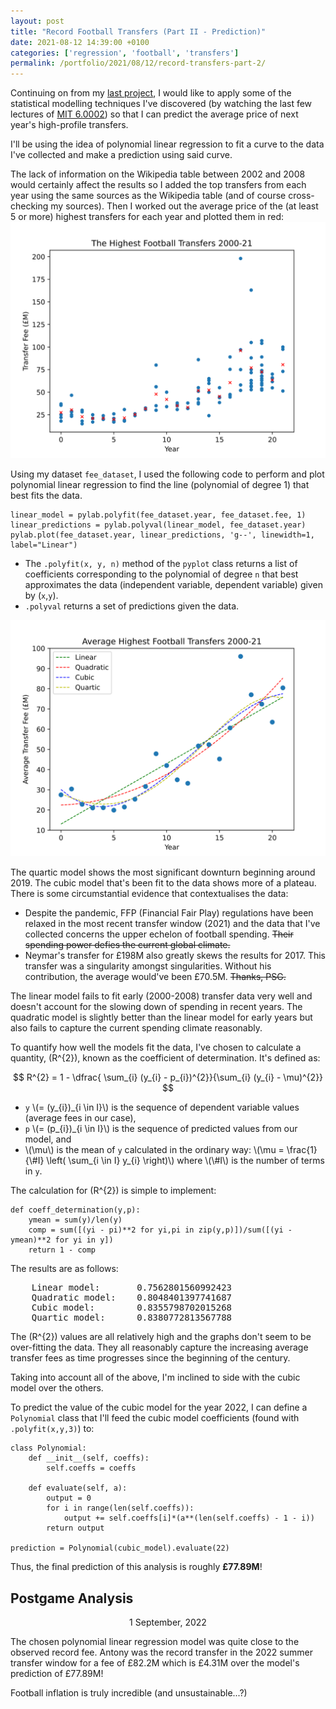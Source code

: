 ```yaml
---
layout: post
title: "Record Football Transfers (Part II - Prediction)"
date: 2021-08-12 14:39:00 +0100
categories: ['regression', 'football', 'transfers']
permalink: /portfolio/2021/08/12/record-transfers-part-2/
---
```


Continuing on from my <a href="/portfolio/2021/01/15/record-transfers-part-1/">last project</a>, I would like to apply some of the statistical modelling techniques I've discovered (by watching the last few lectures of <a href="http://ocw.mit.edu/6-0002F16">MIT 6.0002</a>) so that I can predict the average price of next year's high-profile transfers.

I'll be using the idea of polynomial linear regression to fit a curve to the data I've collected and make a prediction using said curve.

The lack of information on the Wikipedia table between 2002 and 2008 would certainly affect the results so I added the top transfers from each year using the same sources as the Wikipedia table (and of course cross-checking my sources). Then I worked out the average price of the (at least 5 or more) highest transfers for each year and plotted them in red:
<img src="/assets/portfolio/2021/08/12/record-transfers-part-2/transfersav.svg" class="center">

Using my dataset <code>fee_dataset</code>, I used the following code to perform and plot polynomial linear regression to find the line (polynomial of degree 1) that best fits the data.

<pre><code class="language-python">linear_model = pylab.polyfit(fee_dataset.year, fee_dataset.fee, 1)
linear_predictions = pylab.polyval(linear_model, fee_dataset.year)
pylab.plot(fee_dataset.year, linear_predictions, 'g--', linewidth=1, label="Linear")</code></pre>


<ul>
    <li>The <code>.polyfit(x, y, n)</code> method of the <code>pyplot</code> class returns a list of coefficients corresponding to the polynomial of degree <code>n</code> that best approximates the data (independent variable, dependent variable) given by (<code>x</code>,<code>y</code>).</li>
    <li><code>.polyval</code> returns a set of predictions given the data.</li>
</ul>

<img src="/assets/portfolio/2021/08/12/record-transfers-part-2/polynomialfit.svg" class="center">

The quartic model shows the most significant downturn beginning around 2019. The cubic model that's been fit to the data shows more of a plateau. There is some circumstantial evidence that contextualises the data:
        
<ul>
    <li>Despite the pandemic, FFP (Financial Fair Play) regulations have been relaxed in the most recent transfer window (2021) and the data that I've collected concerns the upper echelon of football spending. <del>Their spending power defies the current global climate.</del></li>
    <li>Neymar's transfer for £198M also greatly skews the results for 2017. This transfer was a singularity amongst singularities. Without his contribution, the average would've been £70.5M. <del>Thanks, PSG.</del></li>
</ul>

The linear model fails to fit early (2000-2008) transfer data very well and doesn't account for the slowing down of spending in recent years. The quadratic model is slightly better than the linear model for early years but also fails to capture the current spending climate reasonably.

To quantify how well the models fit the data, I've chosen to calculate a quantity, \(R^{2}\), known as the coefficient of determination. It's defined as:

$$ R^{2} = 1 - \dfrac{ \sum_{i} (y_{i} - p_{i})^{2}}{\sum_{i} (y_{i} - \mu)^{2}} $$

<ul>
    <li><code>y</code> \(= (y_{i})_{i \in I}\) is the sequence of dependent variable values (average fees in our case),</li>
    <li><code>p</code> \(= (p_{i})_{i \in I}\) is the sequence of predicted values from our model, and</li>
    <li>\(\mu\) is the mean of <code>y</code> calculated in the ordinary way: \(\mu = \frac{1}{\#I} \left( \sum_{i \in I} y_{i} \right)\) where \(\#I\) is the number of terms in <code>y</code>.</li>
</ul>
        
The calculation for \(R^{2}\) is simple to implement:

<pre><code>def coeff_determination(y,p):
    ymean = sum(y)/len(y)
    comp = sum([(yi - pi)**2 for yi,pi in zip(y,p)])/sum([(yi - ymean)**2 for yi in y])
    return 1 - comp</code></pre>

The results are as follows:

<pre>    Linear model:       0.7562801560992423
    Quadratic model:    0.8048401397741687
    Cubic model:        0.8355798702015268
    Quartic model:      0.8380772813567788</pre>

The \(R^{2}\) values are all relatively high and the graphs don't seem to be over-fitting the data. They all reasonably capture the increasing average transfer fees as time progresses since the beginning of the century.

Taking into account all of the above, I'm inclined to side with the cubic model over the others.

To predict the value of the cubic model for the year 2022, I can define a <code>Polynomial</code> class that I'll feed the cubic model coefficients (found with <code>.polyfit(x,y,3)</code>) to:

<pre><code>class Polynomial:
    def __init__(self, coeffs):
        self.coeffs = coeffs

    def evaluate(self, a):
        output = 0
        for i in range(len(self.coeffs)):
            output += self.coeffs[i]*(a**(len(self.coeffs) - 1 - i))
        return output

prediction = Polynomial(cubic_model).evaluate(22)</code></pre>

Thus, the final prediction of this analysis is roughly <strong>£77.89M</strong>!

<h2>Postgame Analysis</h2>

<p style="text-align: center" class="date">1 September, 2022</p>

The chosen polynomial linear regression model was quite close to the observed record fee. Antony was the record transfer in the 2022 summer transfer window for a fee of £82.2M which is £4.31M over the model's prediction of £77.89M!

Football inflation is truly incredible (and unsustainable...?)